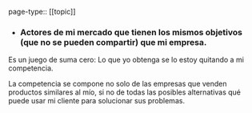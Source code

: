 page-type:: [[topic]]
- ### Actores de mi mercado que tienen los mismos objetivos (que no se pueden compartir) que mi empresa.

Es un juego de suma cero: Lo que yo obtenga se lo estoy quitando a mi competencia.

La competencia se compone no solo de las empresas que venden productos similares al mío, si no de todas las posibles alternativas qué puede usar mi cliente para solucionar sus problemas.



